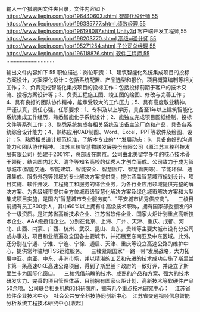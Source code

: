 输入一个猎聘网文件夹目录，文件内容如下
https://www.liepin.com/job/196440603.shtml,智能化设计师,55
https://www.liepin.com/job/196335777.shtml,绩效经理,55
https://www.liepin.com/job/196198087.shtml,Unity3d 客户端开发工程师,55
https://www.liepin.com/job/196203770.shtml,高级ui设计师,55
https://www.liepin.com/job/195271254.shtml,子公司总经理,55
https://www.liepin.com/job/196118876.shtml,软件工程师,55
................................

输出文件内容如下
55  职位描述：岗位职责：1、建筑智能化系统集成项目的投标方案设计，方案深化设计：包括系统配置、产品选型和报价，项目概算编制等相关工作；2、负责完成智能化集成项目的投标工作：包括投标前期于客户的技术交流、投标方案设计等；3、负责工程施工图、竣工图的绘图、修改与完善工作；4、具有良好的团队协作精神，能承受较大的工作压力；5、具有高度敬业精神，严谨认真，责任心强。任职要求：1、专科及以上学历，具备至1年以上建筑智能化系统集成工作经历，熟悉智能化子系统设计；2、能独立完成项目图纸绘制、投标文件等系列工作；3、熟悉系统集成各相关系统及设备主流厂商和产品，具备各系统综合设计能力；4、熟练应用CAD制图、Word、Excel、PPT等软件及绘图、设计；5、熟悉相关设计规范标准，了解本专业的***发展动态；6、具备良好的沟通能力和团队协作精神。 江苏三棱智慧物联发展股份有限公司（原江苏三棱科技发展有限公司）始建于2001年，总部设在南京。公司由北美留学多年的核心技术骨干领衔，结合国内北大、清华等知名高校的优秀人才创立而成。公司致力于成为智慧城市(智能交通、智能建筑、智能安全、智慧医疗、智慧管网等)、节能环保、通讯集成、服务外包等领域的专业解决方案提供商，提供涵盖智慧城市规划设计、项目实施、软件开发、工程施工和服务的综合业务，为各行业应用领域提供完整的解决方案、为各级城市提供全方位城市级智慧化解决方案及绿色城市解决方案和大型集成项目实施，是国内"智慧城市专业服务商"、"平安城市优秀供应商"。    三棱目前拥有员工300余人，其中60%以上拥有中高级技术职称，拥有国家部委颁发的8个一级资质。是江苏省高新技术企业、江苏省软件企业、国家火炬计划重点高新技术企业、AAA级授信企业。分别在北京、上海、广州、天津、重庆、成都、河北、山西、内蒙、广西、杭州、武汉、昆山、山东，贵州等主要大城市设有分公司或办事处，项目和业绩遍及全国各主要城市，并拓展至东南亚及中东区域。此外，还分别在宁通、宁淮、宁连、宁徐、通启、天津、重庆等设立高速公路的维护中心，提供常年驻地ITSS运维服务。    三棱紧跟国家“一路一带”发展战略，大力拓展中亚、南亚、中东、非洲市场，并以精湛的工艺和先进的技术成功实施了斯里兰卡第一条高速CKE高速公路项目，得到了斯里兰卡政府的一致好评，并设立了斯里兰卡为国际化窗口。    三棱凭借前瞻的技术、成熟的产品和方案、强大的技术研发实力、完善的项目管理体系，目前拥有国家火炬计划、高新技术等软硬件产品50余项。公司联合相关机构和科研院所，拥有几个重点技术研究中心：    江苏省软件企业技术中心    社会公共安全科技协同创新中心    江苏省交通视频信息智能分析系统工程技术研究中心[收起] 
